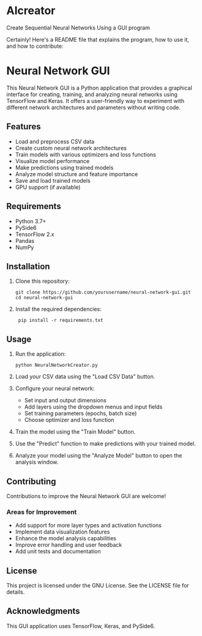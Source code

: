 # AIcreator
 Create Sequential Neural Networks Using a GUI program

Certainly! Here's a README file that explains the program, how to use it, and how to contribute:

# Neural Network GUI

This Neural Network GUI is a Python application that provides a graphical interface for creating, training, and analyzing neural networks using TensorFlow and Keras. It offers a user-friendly way to experiment with different network architectures and parameters without writing code.

## Features

- Load and preprocess CSV data
- Create custom neural network architectures
- Train models with various optimizers and loss functions
- Visualize model performance
- Make predictions using trained models
- Analyze model structure and feature importance
- Save and load trained models
- GPU support (if available)

## Requirements

- Python 3.7+
- PySide6
- TensorFlow 2.x
- Pandas
- NumPy

## Installation

1. Clone this repository:
   ```
   git clone https://github.com/yourusername/neural-network-gui.git
   cd neural-network-gui
   ```

2. Install the required dependencies:
   ```
    pip install -r requirements.txt
   ```

## Usage

1. Run the application:
   ```
   python NeuralNetworkCreator.py
   ```

2. Load your CSV data using the "Load CSV Data" button.

3. Configure your neural network:
   - Set input and output dimensions
   - Add layers using the dropdown menus and input fields
   - Set training parameters (epochs, batch size)
   - Choose optimizer and loss function

4. Train the model using the "Train Model" button.

5. Use the "Predict" function to make predictions with your trained model.

6. Analyze your model using the "Analyze Model" button to open the analysis window.

## Contributing

Contributions to improve the Neural Network GUI are welcome!

### Areas for Improvement

- Add support for more layer types and activation functions
- Implement data visualization features
- Enhance the model analysis capabilities
- Improve error handling and user feedback
- Add unit tests and documentation

## License

This project is licensed under the GNU License. See the LICENSE file for details.

## Acknowledgments

This GUI application uses TensorFlow, Keras, and PySide6.
